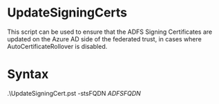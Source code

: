 # UpdateSigningCerts
This script can be used to ensure that the ADFS Signing Certificates are updated on the Azure AD side of the federated trust, in cases where AutoCertificateRollover is disabled.

# Syntax
.\UpdateSigningCert.pst -stsFQDN *ADFSFQDN*

